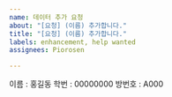 ```yaml
---
name: 데이터 추가 요청
about: "[요청] (이름) 추가합니다."
title: "[요청] (이름) 추가합니다."
labels: enhancement, help wanted
assignees: Piorosen

---
```


이름 : 홍길동
학번 : 00000000
방번호 : A000
